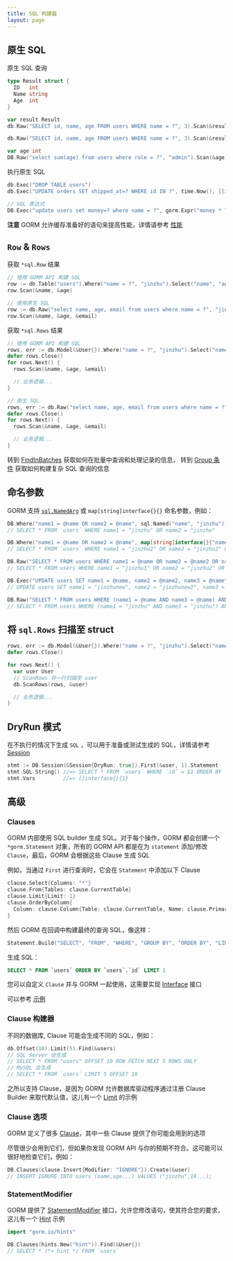 ```yaml
---
title: SQL 构建器
layout: page
---
```


## 原生 SQL

原生 SQL 查询

```go
type Result struct {
  ID   int
  Name string
  Age  int
}

var result Result
db.Raw("SELECT id, name, age FROM users WHERE name = ?", 3).Scan(&result)

db.Raw("SELECT id, name, age FROM users WHERE name = ?", 3).Scan(&result)

var age int
DB.Raw("select sum(age) from users where role = ?", "admin").Scan(&age)
```

执行原生 SQL

```go
db.Exec("DROP TABLE users")
db.Exec("UPDATE orders SET shipped_at=? WHERE id IN ?", time.Now(), []int64{1,2,3})

// SQL 表达式
DB.Exec("update users set money=? where name = ?", gorm.Expr("money * ? + ?", 10000, 1), "jinzhu")
```

**注意** GORM 允许缓存准备好的语句来提高性能，详情请参考 [性能](performance.html)

## `Row` & `Rows`

获取 `*sql.Row` 结果

```go
// 使用 GORM API 构建 SQL
row := db.Table("users").Where("name = ?", "jinzhu").Select("name", "age").Row()
row.Scan(&name, &age)

// 使用原生 SQL
row := db.Raw("select name, age, email from users where name = ?", "jinzhu").Row()
row.Scan(&name, &age, &email)
```

获取 `*sql.Rows` 结果

```go
// 使用 GORM API 构建 SQL
rows, err := db.Model(&User{}).Where("name = ?", "jinzhu").Select("name, age, email").Rows()
defer rows.Close()
for rows.Next() {
  rows.Scan(&name, &age, &email)

  // 业务逻辑...
}

// 原生 SQL
rows, err := db.Raw("select name, age, email from users where name = ?", "jinzhu").Rows()
defer rows.Close()
for rows.Next() {
  rows.Scan(&name, &age, &email)

  // 业务逻辑...
}
```

转到 [FindInBatches](advanced_query.html) 获取如何在批量中查询和处理记录的信息， 转到 [Group 条件](advanced_query.html#group_conditions) 获取如何构建复杂 SQL 查询的信息

## <span id="named_argument">命名参数</span>

GORM 支持 [`sql.NamedArg`](https://tip.golang.org/pkg/database/sql/#NamedArg) 或 `map[string]interface{}{}` 命名参数，例如：

```go
DB.Where("name1 = @name OR name2 = @name", sql.Named("name", "jinzhu")).Find(&user)
// SELECT * FROM `users` WHERE name1 = "jinzhu" OR name2 = "jinzhu"

DB.Where("name1 = @name OR name2 = @name", map[string]interface{}{"name": "jinzhu2"}).First(&result3)
// SELECT * FROM `users` WHERE name1 = "jinzhu2" OR name2 = "jinzhu2" ORDER BY `users`.`id` LIMIT 1

DB.Raw("SELECT * FROM users WHERE name1 = @name OR name2 = @name2 OR name3 = @name", sql.Named("name", "jinzhu1"), sql.Named("name2", "jinzhu2")).Find(&user)
// SELECT * FROM users WHERE name1 = "jinzhu1" OR name2 = "jinzhu2" OR name3 = "jinzhu1"

DB.Exec("UPDATE users SET name1 = @name, name2 = @name2, name3 = @name", sql.Named("name", "jinzhunew"), sql.Named("name2", "jinzhunew2"))
// UPDATE users SET name1 = "jinzhunew", name2 = "jinzhunew2", name3 = "jinzhunew"

DB.Raw("SELECT * FROM users WHERE (name1 = @name AND name3 = @name) AND name2 = @name2", map[string]interface{}{"name": "jinzhu", "name2": "jinzhu2"}).Find(&user)
// SELECT * FROM users WHERE (name1 = "jinzhu" AND name3 = "jinzhu") AND name2 = "jinzhu2"
```

## 将 `sql.Rows` 扫描至 struct

```go
rows, err := db.Model(&User{}).Where("name = ?", "jinzhu").Select("name, age, email").Rows() // (*sql.Rows, error)
defer rows.Close()

for rows.Next() {
  var user User
  // ScanRows 将一行扫描至 user
  db.ScanRows(rows, &user)

  // 业务逻辑...
}
```

## DryRun 模式

在不执行的情况下生成 `SQL` ，可以用于准备或测试生成的 SQL，详情请参考 [Session](session.html)

```go
stmt := DB.Session(&Session{DryRun: true}).First(&user, 1).Statement
stmt.SQL.String() //=> SELECT * FROM `users` WHERE `id` = $1 ORDER BY `id`
stmt.Vars         //=> []interface{}{1}
```

## 高级

### Clauses

GORM 内部使用 SQL builder 生成 SQL。对于每个操作，GORM 都会创建一个 `*gorm.Statement` 对象，所有的 GORM API 都是在为 `statement` 添加/修改 `Clause`，最后，GORM 会根据这些 Clause 生成 SQL

例如，当通过 `First` 进行查询时，它会在 `Statement` 中添加以下 Clause

```go
clause.Select{Columns: "*"}
clause.From{Tables: clause.CurrentTable}
clause.Limit{Limit: 1}
clause.OrderByColumn{
  Column: clause.Column{Table: clause.CurrentTable, Name: clause.PrimaryKey},
}
```

然后 GORM 在回调中构建最终的查询 SQL，像这样：

```go
Statement.Build("SELECT", "FROM", "WHERE", "GROUP BY", "ORDER BY", "LIMIT", "FOR")
```

生成 SQL：

```sql
SELECT * FROM `users` ORDER BY `users`.`id` LIMIT 1
```

您可以自定义 `Clause` 并与 GORM 一起使用，这需要实现 [Interface](https://pkg.go.dev/gorm.io/gorm/clause?tab=doc#Interface) 接口

可以参考 [示例](https://github.com/go-gorm/gorm/tree/master/clause)

### Clause 构建器

不同的数据库, Clause 可能会生成不同的 SQL，例如：

```go
db.Offset(10).Limit(5).Find(&users)
// SQL Server 会生成
// SELECT * FROM "users" OFFSET 10 ROW FETCH NEXT 5 ROWS ONLY
// MySQL 会生成
// SELECT * FROM `users` LIMIT 5 OFFSET 10
```

之所以支持 Clause，是因为 GORM 允许数据库驱动程序通过注册 Clause Builder 来取代默认值，这儿有一个 [Limit](https://github.com/go-gorm/sqlserver/blob/512546241200023819d2e7f8f2f91d7fb3a52e42/sqlserver.go#L45) 的示例

### Clause 选项

GORM 定义了很多 [Clause](https://github.com/go-gorm/gorm/tree/master/clause)，其中一些 Clause 提供了你可能会用到的选项

尽管很少会用到它们，但如果你发现 GORM API 与你的预期不符合。这可能可以很好地检查它们，例如：

```go
DB.Clauses(clause.Insert{Modifier: "IGNORE"}).Create(&user)
// INSERT IGNORE INTO users (name,age...) VALUES ("jinzhu",18...);
```

### StatementModifier

GORM 提供了 [StatementModifier](https://pkg.go.dev/gorm.io/gorm?tab=doc#StatementModifier) 接口，允许您修改语句，使其符合您的要求，这儿有一个 [Hint](hints.html) 示例

```go
import "gorm.io/hints"

DB.Clauses(hints.New("hint")).Find(&User{})
// SELECT * /*+ hint */ FROM `users`
```
